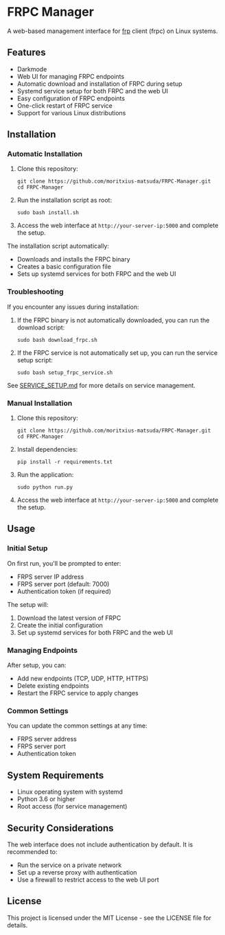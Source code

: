 # FRPC Manager

A web-based management interface for [frp](https://github.com/fatedier/frp) client (frpc) on Linux systems.

## Features

- Darkmode
- Web UI for managing FRPC endpoints
- Automatic download and installation of FRPC during setup
- Systemd service setup for both FRPC and the web UI
- Easy configuration of FRPC endpoints
- One-click restart of FRPC service
- Support for various Linux distributions

## Installation

### Automatic Installation

1. Clone this repository:
   ```
   git clone https://github.com/moritxius-matsuda/FRPC-Manager.git
   cd FRPC-Manager
   ```

2. Run the installation script as root:
   ```
   sudo bash install.sh
   ```

3. Access the web interface at `http://your-server-ip:5000` and complete the setup.

The installation script automatically:
- Downloads and installs the FRPC binary
- Creates a basic configuration file
- Sets up systemd services for both FRPC and the web UI

### Troubleshooting

If you encounter any issues during installation:

1. If the FRPC binary is not automatically downloaded, you can run the download script:
   ```
   sudo bash download_frpc.sh
   ```

2. If the FRPC service is not automatically set up, you can run the service setup script:
   ```
   sudo bash setup_frpc_service.sh
   ```

See [SERVICE_SETUP.md](SERVICE_SETUP.md) for more details on service management.

### Manual Installation

1. Clone this repository:
   ```
   git clone https://github.com/moritxius-matsuda/FRPC-Manager.git
   cd FRPC-Manager
   ```

2. Install dependencies:
   ```
   pip install -r requirements.txt
   ```

3. Run the application:
   ```
   sudo python run.py
   ```

4. Access the web interface at `http://your-server-ip:5000` and complete the setup.

## Usage

### Initial Setup

On first run, you'll be prompted to enter:
- FRPS server IP address
- FRPS server port (default: 7000)
- Authentication token (if required)

The setup will:
1. Download the latest version of FRPC
2. Create the initial configuration
3. Set up systemd services for both FRPC and the web UI

### Managing Endpoints

After setup, you can:
- Add new endpoints (TCP, UDP, HTTP, HTTPS)
- Delete existing endpoints
- Restart the FRPC service to apply changes

### Common Settings

You can update the common settings at any time:
- FRPS server address
- FRPS server port
- Authentication token

## System Requirements

- Linux operating system with systemd
- Python 3.6 or higher
- Root access (for service management)

## Security Considerations

The web interface does not include authentication by default. It is recommended to:
- Run the service on a private network
- Set up a reverse proxy with authentication
- Use a firewall to restrict access to the web UI port

## License

This project is licensed under the MIT License - see the LICENSE file for details.
